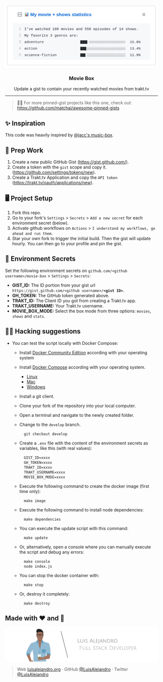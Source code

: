 <p align='center'>
  <img src="https://github.com/LuisAlejandro/movie-box/blob/develop/branding/moviebox-preview.png">
  <h3 align="center">Movie Box</h3>
  <p align="center">Update a gist to contain your recently watched movies from trakt.tv</p>
</p>

---
> 📌✨ For more pinned-gist projects like this one, check out: https://github.com/matchai/awesome-pinned-gists


## ✨ Inspiration
This code was heavily inspired by [@jacc's music-box](https://github.com/jacc/music-box).

## 🎒 Prep Work

1. Create a new public GitHub Gist (https://gist.github.com/).
2. Create a token with the `gist` scope and copy it. (https://github.com/settings/tokens/new).
3. Create a Trakt.tv Application and copy the `API token` (https://trakt.tv/oauth/applications/new).

## 🖥 Project Setup

1. Fork this repo.
2. Go to your fork's `Settings` > `Secrets` > `Add a new secret` for each environment secret (below).
3. Activate github workflows on `Actions` > `I understand my workflows, go ahead and run them`.
4. Star your own fork to trigger the initial build. Then the gist will update hourly. You can then go to your profile and pin the gist.

## 🤫 Environment Secrets

Set the following environment secrets on `github.com/<github username>/movie-box` > `Settings` > `Secrets`:

- **GIST_ID:** The ID portion from your gist url `https://gist.github.com/<github username>/`**`<gist ID>`**.
- **GH_TOKEN:** The GitHub token generated above.
- **TRAKT_ID:** The Client ID you got from creating a Trakt.tv app.
- **TRAKT_USERNAME:** Your Trakt.tv username.
- **MOVIE_BOX_MODE:** Select the box mode from three options: `movies`, `shows` and `stats`.

## 🕵🏾 Hacking suggestions

- You can test the script locally with Docker Compose:

  * Install [Docker Community Edition](https://docs.docker.com/install/#supported-platforms) according with your operating system
  * Install [Docker Compose](https://docs.docker.com/compose/install/) according with your operating system.

      - [Linux](https://docs.docker.com/compose/install/#install-compose-on-linux-systems)
      - [Mac](https://docs.docker.com/compose/install/#install-compose-on-macos)
      - [Windows](https://docs.docker.com/compose/install/#install-compose-on-windows-desktop-systems)

  * Install a git client.
  * Clone your fork of the repository into your local computer.
  * Open a terminal and navigate to the newly created folder.
  * Change to the `develop` branch.

          git checkout develop

  * Create a `.env` file with the content of the environment secrets as variables, like this (with real values):

          GIST_ID=xxxx
          GH_TOKEN=xxxx
          TRAKT_ID=xxxx
          TRAKT_USERNAME=xxxx
          MOVIE_BOX_MODE=xxxx

  * Execute the following command to create the docker image (first time only):

          make image

  * Execute the following command to install node dependencies:

          make dependencies

  * You can execute the update script with this command:

          make update

  * Or, alternatively, open a console where you can manually execute the script and debug any errors:

          make console
          node index.js

  * You can stop the docker container with:
  
          make stop

  * Or, destroy it completely:
  
          make destroy
  

## Made with :heart: and :hamburger:

![Banner](https://github.com/LuisAlejandro/movie-box/blob/develop/branding/author-banner.svg)

> Web [luisalejandro.org](http://luisalejandro.org/) · GitHub [@LuisAlejandro](https://github.com/LuisAlejandro) · Twitter [@LuisAlejandro](https://twitter.com/LuisAlejandro)
